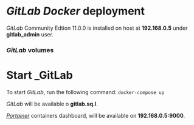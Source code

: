 # _GitLab Docker_ deployment
_GitLab_ Community Edtion 11.0.0 is installed on host at **192.168.0.5** under **gitlab_admin** user.  


### _GitLab_ volumes



# Start _GitLab
To start _GitLab_, run the following command:
`docker-compose up`  

_GitLab_ will be available o **gitlab.sq.l**.  

[_Portainer_](https://portainer.io/) containers dashboard, will be available on **192.168.0.5:9000**.  
